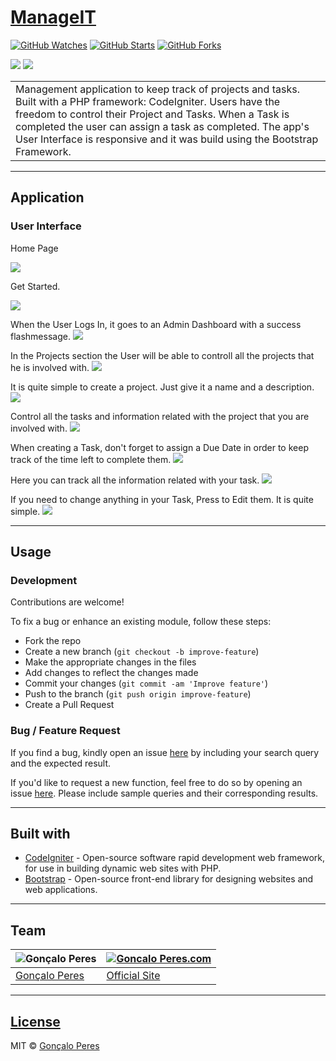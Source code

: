 # [ManageIT](https://github.com/goncaloperes/Project-CodeIgniter-ManageIT)
[![GitHub Watches](https://img.shields.io/github/watchers/goncaloperes/Project-CodeIgniter-ManageIT.svg?style=social&label=Watch&maxAge=2592000)](https://github.com/goncaloperes/Project-CodeIgniter-ManageIT/watchers)
[![GitHub Starts](https://img.shields.io/github/stars/goncaloperes/Project-CodeIgniter-ManageIT.svg?style=social&label=Star&maxAge=2592000)](https://github.com/goncaloperes/Project-CodeIgniter-ManageIT/stargazers)
[![GitHub Forks](https://img.shields.io/github/forks/goncaloperes/Project-CodeIgniter-ManageIT.svg?style=social&label=Fork&maxAge=2592000)](https://github.com/goncaloperes/Project-CodeIgniter-ManageIT/network)

![](https://img.shields.io/badge/Version-1.0-blue.svg) 
![](https://img.shields.io/badge/License-MIT-green.svg)


<table>
<tr>
<td>
Management application to keep track of projects and tasks. Built with a PHP framework: CodeIgniter.
  Users have the freedom to control their Project and Tasks.
  When a Task is completed the user can assign a task as completed.
  The app's User Interface is responsive and it was build using the Bootstrap Framework.
</td>
</tr>
</table>


---

## Application

### User Interface

Home Page

![](https://github.com/goncaloperes/Project-CodeIgniter-ManageIT/blob/master/Snapshots/Home.png)

Get Started.

![](https://github.com/goncaloperes/Project-CodeIgniter-ManageIT/blob/master/Snapshots/Get_Started.png)

When the User Logs In, it goes to an Admin Dashboard with a success flashmessage.
![](https://github.com/goncaloperes/Project-CodeIgniter-ManageIT/blob/master/Snapshots/Welcome.png)

In the Projects section the User will be able to controll all the projects that he is involved with.
![](https://github.com/goncaloperes/Project-CodeIgniter-ManageIT/blob/master/Snapshots/Projects.png)

It is quite simple to create a project. Just give it a name and a description.
![](https://github.com/goncaloperes/Project-CodeIgniter-ManageIT/blob/master/Snapshots/Create_Project.png)

Control all the tasks and information related with the project that you are involved with.
![](https://github.com/goncaloperes/Project-CodeIgniter-ManageIT/blob/master/Snapshots/Project_Page.png)

When creating a Task, don't forget to assign a Due Date in order to keep track of the time left to complete them.
![](https://github.com/goncaloperes/Project-CodeIgniter-ManageIT/blob/master/Snapshots/Create_Task.png)

Here you can track all the information related with your task.
![](https://github.com/goncaloperes/Project-CodeIgniter-ManageIT/blob/master/Snapshots/Task.png)

If you need to change anything in your Task, Press to Edit them. It is quite simple.
![](https://github.com/goncaloperes/Project-CodeIgniter-ManageIT/blob/master/Snapshots/edit_task.png)

---

## Usage

### Development
Contributions are welcome!

To fix a bug or enhance an existing module, follow these steps:

- Fork the repo
- Create a new branch (`git checkout -b improve-feature`)
- Make the appropriate changes in the files
- Add changes to reflect the changes made
- Commit your changes (`git commit -am 'Improve feature'`)
- Push to the branch (`git push origin improve-feature`)
- Create a Pull Request 

### Bug / Feature Request

If you find a bug, kindly open an issue [here](https://github.com/goncaloperes/Project-CodeIgniter-ManageIT/issues/new) by including your search query and the expected result.

If you'd like to request a new function, feel free to do so by opening an issue [here](https://github.com/goncaloperes/Project-CodeIgniter-ManageIT/issues/new). Please include sample queries and their corresponding results.

---

## Built with 

- [CodeIgniter](https://codeigniter.com/) - Open-source software rapid development web framework, for use in building dynamic web sites with PHP.
- [Bootstrap](https://getbootstrap.com) -  Open-source front-end library for designing websites and web applications.

---

## Team

![Gonçalo Peres](https://media-exp2.licdn.com/mpr/mpr/shrinknp_200_200/AAIA_wDGAAAAAQAAAAAAAAqTAAAAJDBlZTE3MmI0LWNmNjgtNDM3MS1iMzRmLTI0ZGQ1MGRlMWE1Yw.jpg)  | [![Goncalo Peres.com]()](https://goncaloperes.com/)
---|---
[Gonçalo Peres](https://github.com/goncaloperes) |[Official Site](https://goncaloperes.com)


---

## [License](https://github.com/goncaloperes/Project-CodeIgniter-ManageIT/blob/master/LICENSE)

MIT © [Gonçalo Peres](https://goncaloperes.github.io)
